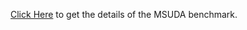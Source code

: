 [Click Here](https://drive.google.com/drive/folders/1-fH1DpMwnYKZNxvJ1GwIUuYdKiS9zew0?usp=sharing) to get the details of the MSUDA benchmark.
